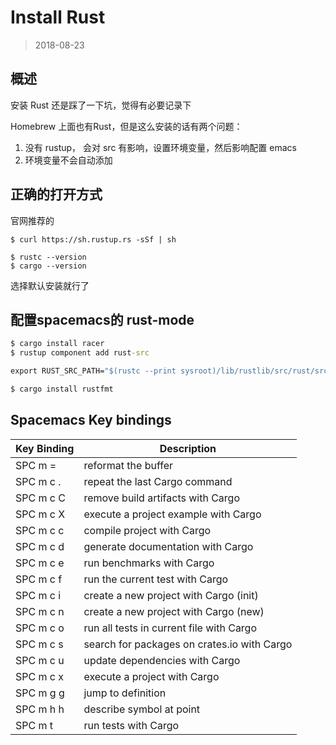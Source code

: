 # Install Rust

> 2018-08-23

## 概述

安装 Rust 还是踩了一下坑，觉得有必要记录下

Homebrew 上面也有Rust，但是这么安装的话有两个问题：

1. 没有 rustup， 会对 src 有影响，设置环境变量，然后影响配置 emacs
2. 环境变量不会自动添加


## 正确的打开方式

官网推荐的

```
$ curl https://sh.rustup.rs -sSf | sh

$ rustc --version
$ cargo --version
```
选择默认安装就行了 


## 配置spacemacs的 rust-mode

```cmd
$ cargo install racer
$ rustup component add rust-src

export RUST_SRC_PATH="$(rustc --print sysroot)/lib/rustlib/src/rust/src"

$ cargo install rustfmt
```


## Spacemacs Key bindings


| Key Binding | Description                                 |
| ------| ------ |
| SPC m =   | reformat the buffer                         |
| SPC m c . | repeat the last Cargo command               |
| SPC m c C | remove build artifacts with Cargo           |
| SPC m c X | execute a project example with Cargo        |
| SPC m c c | compile project with Cargo                  |
| SPC m c d | generate documentation with Cargo           |
| SPC m c e | run benchmarks with Cargo                   |
| SPC m c f | run the current test with Cargo             |
| SPC m c i | create a new project with Cargo (init)      |
| SPC m c n | create a new project with Cargo (new)       |
| SPC m c o | run all tests in current file with Cargo    |
| SPC m c s | search for packages on crates.io with Cargo |
| SPC m c u | update dependencies with Cargo              |
| SPC m c x | execute a project with Cargo                |
| SPC m g g | jump to definition                          |
| SPC m h h | describe symbol at point                    |
| SPC m t   | run tests with Cargo                        |


